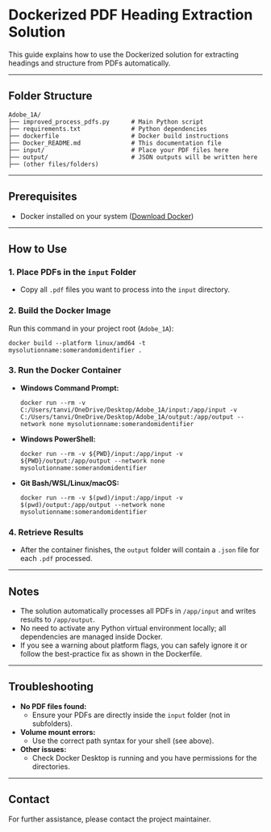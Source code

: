 # Dockerized PDF Heading Extraction Solution

This guide explains how to use the Dockerized solution for extracting headings and structure from PDFs automatically.

---

## Folder Structure

```
Adobe_1A/
├── improved_process_pdfs.py      # Main Python script
├── requirements.txt              # Python dependencies
├── dockerfile                    # Docker build instructions
├── Docker_README.md              # This documentation file
├── input/                        # Place your PDF files here
├── output/                       # JSON outputs will be written here
├── (other files/folders)
```

---

## Prerequisites
- Docker installed on your system ([Download Docker](https://www.docker.com/products/docker-desktop/))

---

## How to Use

### 1. Place PDFs in the `input` Folder
- Copy all `.pdf` files you want to process into the `input` directory.

### 2. Build the Docker Image
Run this command in your project root (`Adobe_1A`):

```
docker build --platform linux/amd64 -t mysolutionname:somerandomidentifier .
```

### 3. Run the Docker Container
- **Windows Command Prompt:**
  ```
  docker run --rm -v C:/Users/tanvi/OneDrive/Desktop/Adobe_1A/input:/app/input -v C:/Users/tanvi/OneDrive/Desktop/Adobe_1A/output:/app/output --network none mysolutionname:somerandomidentifier
  ```
- **Windows PowerShell:**
  ```
  docker run --rm -v ${PWD}/input:/app/input -v ${PWD}/output:/app/output --network none mysolutionname:somerandomidentifier
  ```
- **Git Bash/WSL/Linux/macOS:**
  ```
  docker run --rm -v $(pwd)/input:/app/input -v $(pwd)/output:/app/output --network none mysolutionname:somerandomidentifier
  ```

### 4. Retrieve Results
- After the container finishes, the `output` folder will contain a `.json` file for each `.pdf` processed.

---

## Notes
- The solution automatically processes all PDFs in `/app/input` and writes results to `/app/output`.
- No need to activate any Python virtual environment locally; all dependencies are managed inside Docker.
- If you see a warning about platform flags, you can safely ignore it or follow the best-practice fix as shown in the Dockerfile.

---

## Troubleshooting
- **No PDF files found:**
  - Ensure your PDFs are directly inside the `input` folder (not in subfolders).
- **Volume mount errors:**
  - Use the correct path syntax for your shell (see above).
- **Other issues:**
  - Check Docker Desktop is running and you have permissions for the directories.

---

## Contact
For further assistance, please contact the project maintainer.
